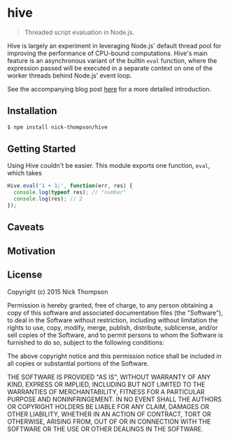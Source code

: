 # hive

> Threaded script evaluation in Node.js.

Hive is largely an experiment in leveraging Node.js' default thread pool for improving the performance
of CPU-bound computations. Hive's main feature is an asynchronous variant of the builtin `eval` function, where
the expression passed will be executed in a separate context on one of the worker threads behind Node.js' event loop.

See the accompanying blog post [here]() for a more detailed introduction.

## Installation
```bash
$ npm install nick-thompson/hive
```

## Getting Started
Using Hive couldn't be easier. This module exports one function, `eval`, which takes

```js
Hive.eval('1 + 1;', function(err, res) {
  console.log(typeof res); // "number"
  console.log(res); // 2
});
```

## Caveats

## Motivation

## License

Copyright (c) 2015 Nick Thompson

Permission is hereby granted, free of charge, to any person
obtaining a copy of this software and associated documentation
files (the "Software"), to deal in the Software without
restriction, including without limitation the rights to use,
copy, modify, merge, publish, distribute, sublicense, and/or sell
copies of the Software, and to permit persons to whom the
Software is furnished to do so, subject to the following
conditions:

The above copyright notice and this permission notice shall be
included in all copies or substantial portions of the Software.

THE SOFTWARE IS PROVIDED "AS IS", WITHOUT WARRANTY OF ANY KIND,
EXPRESS OR IMPLIED, INCLUDING BUT NOT LIMITED TO THE WARRANTIES
OF MERCHANTABILITY, FITNESS FOR A PARTICULAR PURPOSE AND
NONINFRINGEMENT. IN NO EVENT SHALL THE AUTHORS OR COPYRIGHT
HOLDERS BE LIABLE FOR ANY CLAIM, DAMAGES OR OTHER LIABILITY,
WHETHER IN AN ACTION OF CONTRACT, TORT OR OTHERWISE, ARISING
FROM, OUT OF OR IN CONNECTION WITH THE SOFTWARE OR THE USE OR
OTHER DEALINGS IN THE SOFTWARE.
